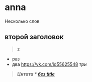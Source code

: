 # anna
Несколько слов
## второй заголовок
> z
* раз
* два
https://vk.com/id55625548
 <em> три
> <strong> Цитата
\*
[без title](http://example.com/link)
